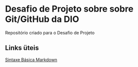 # Desafio de Projeto sobre sobre Git/GitHub da DIO
Repositório criado para o Desafio de Projeto

## Links üteis

[Sintaxe Básica Markdown](https://www.markdownguide.org/basic-syntax/)
